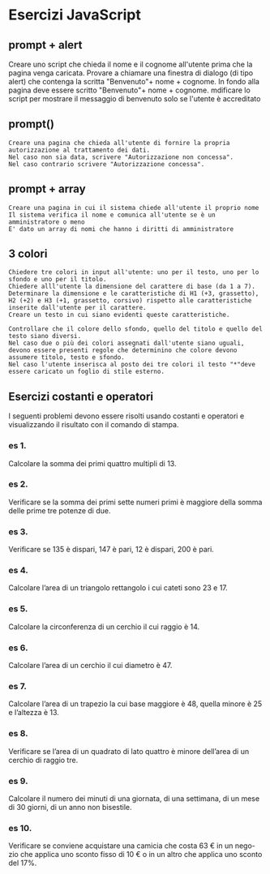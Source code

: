 # Esercizi JavaScript

## prompt + alert
Creare uno script che chieda il nome e il cognome all'utente prima che la pagina venga caricata.
Provare a chiamare una finestra di dialogo (di tipo alert) che contenga la scritta "Benvenuto"+ nome + cognome.
In fondo alla pagina deve essere scritto "Benvenuto"+ nome + cognome.
mdificare lo script per mostrare il messaggio di benvenuto solo se l'utente è accreditato


## prompt()	

    Creare una pagina che chieda all'utente di fornire la propria autorizzazione al trattamento dei dati.
    Nel caso non sia data, scrivere "Autorizzazione non concessa".
    Nel caso contrario scrivere "Autorizzazione concessa".

	
## prompt + array 
    Creare una pagina in cui il sistema chiede all'utente il proprio nome
    Il sistema verifica il nome e comunica all'utente se è un amministratore o meno
    E' dato un array di nomi che hanno i diritti di amministratore

	
## 3 colori
    Chiedere tre colori in input all'utente: uno per il testo, uno per lo sfondo e uno per il titolo.
    Chiedere alll'utente la dimensione del carattere di base (da 1 a 7).
    Determinare la dimensione e le caratteristiche di H1 (+3, grassetto), H2 (+2) e H3 (+1, grassetto, corsivo) rispetto alle caratteristiche inserite dall'utente per il carattere.
    Creare un testo in cui siano evidenti queste caratteristiche.

    Controllare che il colore dello sfondo, quello del titolo e quello del testo siano diversi.
    Nel caso due o più dei colori assegnati dall'utente siano uguali, devono essere presenti regole che determinino che colore devono assumere titolo, testo e sfondo.
    Nel caso l'utente inserisca al posto dei tre colori il testo "*"deve essere caricato un foglio di stile esterno.

	

## Esercizi  costanti e operatori
I seguenti problemi devono essere risolti usando costanti e operatori e visualizzando il risultato con il comando di stampa.
### es 1. 
Calcolare la somma dei primi quattro multipli di 13.
### es 2. 
Verificare se la somma dei primi sette numeri primi è maggiore della somma delle prime tre potenze di due.
### es 3. 
Verificare se 135 è dispari, 147 è pari, 12 è dispari, 200 è pari.
### es 4. 
Calcolare l’area di un triangolo rettangolo i cui cateti sono 23 e 17.
### es 5. 
Calcolare la circonferenza di un cerchio il cui raggio è 14.
### es 6. 
Calcolare l’area di un cerchio il cui diametro è 47.
### es 7. 
Calcolare l’area di un trapezio la cui base maggiore è 48, quella minore è 25 e l’altezza è 13.
### es 8. 
Verificare se l’area di un quadrato di lato quattro è minore dell’area di un cerchio di raggio tre.
### es 9. 
Calcolare il numero dei minuti di una giornata, di una settimana, di un mese di 30 giorni, di un anno non bisestile.
### es 10. 
Verificare se conviene acquistare una camicia che costa 63 € in un nego- zio che applica uno sconto fisso di 10 € o in un altro che applica uno sconto del 17%.	
